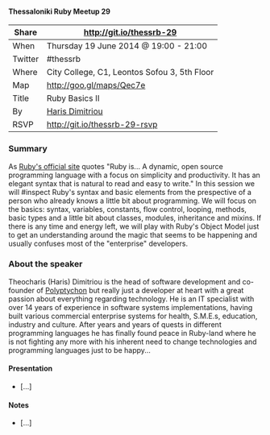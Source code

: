 #### Thessaloniki Ruby Meetup 29

Share   | http://git.io/thessrb-29
------- | -------------------------------------------------
When    | Thursday 19 June 2014 @ 19:00 - 21:00
Twitter | #thessrb
Where   | City College, C1, Leontos Sofou 3, 5th Floor
Map     | http://goo.gl/maps/Qec7e
Title   | Ruby Basics II
By      | [Haris Dimitriou](https://github.com/xarisd)
RSVP    | http://git.io/thessrb-29-rsvp

### Summary

As [Ruby's official site][1] quotes "Ruby is... A dynamic, open source programming language with a focus on simplicity and productivity. It has an elegant syntax that is natural to read and easy to write." In this session we will #inspect Ruby's syntax and basic elements from the prespective of a person who already knows a little bit about programming. We will focus on the basics: syntax, variables, constants, flow control, looping, methods, basic types and a little bit about classes, modules, inheritance and mixins. If there is any time and energy left, we will play with Ruby's Object Model just to get an understanding around the magic that seems to be happening and usually confuses most of the "enterprise" developers.

### About the speaker

Theocharis (Haris) Dimitriou is the head of software development and co-founder of [Polyptychon][2] but really just a developer at heart with a great passion about everything regarding technology. He is an IT specialist with over 14 years of experience in software systems implementations, having built various commercial enterprise systems for health, S.M.E.s, education, industry and culture. After years and years of quests in different programming languages he has finally found peace in Ruby-land where he is not fighting any more with his inherent need to change technologies and programming languages just to be happy...

#### Presentation

* [...]

#### Notes

* [...]

[1]: https://www.ruby-lang.org/
[2]: http://www.polyptychon.gr
